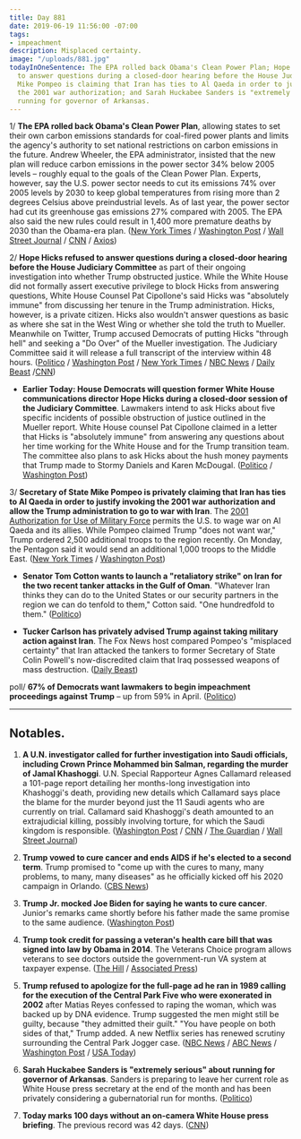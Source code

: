 ```yaml
---
title: Day 881
date: 2019-06-19 11:56:00 -07:00
tags:
- impeachment
description: Misplaced certainty.
image: "/uploads/881.jpg"
todayInOneSentence: The EPA rolled back Obama's Clean Power Plan; Hope Hicks refused
  to answer questions during a closed-door hearing before the House Judiciary Committee;
  Mike Pompeo is claiming that Iran has ties to Al Qaeda in order to justify invoking
  the 2001 war authorization; and Sarah Huckabee Sanders is "extremely serious" about
  running for governor of Arkansas.
---
```


1/ **The EPA rolled back Obama's Clean Power Plan**, allowing states to set their own carbon emissions standards for coal-fired power plants and limits the agency's authority to set national restrictions on carbon emissions in the future. Andrew Wheeler, the EPA administrator, insisted that the new plan will reduce carbon emissions in the power sector 34% below 2005 levels – roughly equal to the goals of the Clean Power Plan. Experts, however, say the U.S. power sector needs to cut its emissions 74% over 2005 levels by 2030 to keep global temperatures from rising more than 2 degrees Celsius above preindustrial levels. As of last year, the power sector had cut its greenhouse gas emissions 27% compared with 2005. The EPA also said the new rules could result in 1,400 more premature deaths by 2030 than the Obama-era plan. ([New York Times](https://www.nytimes.com/2019/06/19/climate/epa-coal-emissions.html) / [Washington Post](https://www.washingtonpost.com/climate-environment/trump-epa-finalizes-rollback-of-key-obama-climate-rule-that-targeted-coal-plants/2019/06/19/b8ff1702-8eeb-11e9-8f69-a2795fca3343_story.html) / [Wall Street Journal](https://www.wsj.com/articles/epa-overturns-obama-era-clean-air-rules-for-power-plants-11560963259) / [CNN](https://www.cnn.com/2019/06/19/politics/epa-rolls-back-obama-coal-emissions/index.html) / [Axios](https://www.axios.com/epa-rule-coal-emissions-obama-clean-power-policy-6bf49fb3-d599-4c95-9808-fe620be343f1.html))

2/ **Hope Hicks refused to answer questions during a closed-door hearing before the House Judiciary Committee** as part of their ongoing investigation into whether Trump obstructed justice. While the White House did not formally assert executive privilege to block Hicks from answering questions, White House Counsel Pat Cipollone's said Hicks was "absolutely immune" from discussing her tenure in the Trump administration. Hicks, however, is a private citizen. Hicks also wouldn't answer questions as basic as where she sat in the West Wing or whether she told the truth to Mueller. Meanwhile on Twitter, Trump accused Democrats of putting Hicks "through hell" and seeking a "Do Over" of the Mueller investigation. The Judiciary Committee said it will release a full transcript of the interview within 48 hours. ([Politico](https://www.politico.com/story/2019/06/19/hope-hicks-testimony-trump-oversight-1368164) / [Washington Post](https://www.washingtonpost.com/powerpost/former-trump-aide-faces-questions-from-house-panel-about-russia-contacts-hush-money-payments/2019/06/19/5f8b60da-9293-11e9-b570-6416efdc0803_story.html) / [New York Times](https://www.nytimes.com/2019/06/19/us/politics/hope-hicks-house-judiciary-testimony.html) / [NBC News](https://www.nbcnews.com/politics/congress/hope-hicks-testifies-house-committee-behind-closed-doors-n1019246) / [Daily Beast](https://www.thedailybeast.com/hope-hicks-stonewalls-enrages-house-democrats) /[CNN](https://www.cnn.com/2019/06/19/politics/hope-hicks-testify-house/index.html))

* **Earlier Today: House Democrats will question former White House communications director Hope Hicks during a closed-door session of the Judiciary Committee**. Lawmakers intend to ask Hicks about five specific incidents of possible obstruction of justice outlined in the Mueller report. White House counsel Pat Cipollone claimed in a letter that Hicks is "absolutely immune" from answering any questions about her time working for the White House and for the Trump transition team. The committee also plans to ask Hicks about the hush money payments that Trump made to Stormy Daniels and Karen McDougal. ([Politico](https://www.politico.com/story/2019/06/18/hope-hicks-donald-trump-obstruction-1368197) / [Washington Post](https://www.washingtonpost.com/powerpost/former-trump-aide-faces-questions-from-house-panel-about-russia-contacts-hush-money-payments/2019/06/19/5f8b60da-9293-11e9-b570-6416efdc0803_story.html?utm_term=.50bb678baad1))

3/ **Secretary of State Mike Pompeo is privately claiming that Iran has ties to Al Qaeda in order to justify invoking the 2001 war authorization and allow the Trump administration to go to war with Iran**. The [2001 Authorization for Use of Military Force](https://www.congress.gov/107/plaws/publ40/PLAW-107publ40.pdf) permits the U.S. to wage war on Al Qaeda and its allies. While Pompeo claimed Trump "does not want war," Trump ordered 2,500 additional troops to the region recently. On Monday, the Pentagon said it would send an additional 1,000 troops to the Middle East. ([New York Times](https://www.nytimes.com/2019/06/19/us/politics/us-iran.html) / [Washington Post](https://www.washingtonpost.com/world/national-security/pompeo-warns-iran-about-trigger-for-us-military-action-as-some-in-administration-question-aggressive-policy/2019/06/18/48bd3be0-9116-11e9-b570-6416efdc0803_story.html))

* **Senator Tom Cotton wants to launch a "retaliatory strike" on Iran for the two recent tanker attacks in the Gulf of Oman**. "Whatever Iran thinks they can do to the United States or our security partners in the region we can do tenfold to them," Cotton said. "One hundredfold to them." ([Politico](https://www.politico.com/story/2019/06/19/tom-cotton-iran-attack-trump-1369863))

* **Tucker Carlson has privately advised Trump against taking military action against Iran**. The Fox News host compared Pompeo's "misplaced certainty" that Iran attacked the tankers to former Secretary of State Colin Powell's now-discredited claim that Iraq possessed weapons of mass destruction. ([Daily Beast](https://www.thedailybeast.com/fox-news-tucker-carlson-privately-advises-trump-against-iran-war))

poll/ **67% of Democrats want lawmakers to begin impeachment proceedings against Trump** – up from 59% in April. ([Politico](https://www.politico.com/story/2019/06/19/impeachment-democrats-poll-congress-1368158))

---

## Notables.

1. **A U.N. investigator called for further investigation into Saudi officials, including Crown Prince Mohammed bin Salman, regarding the murder of Jamal Khashoggi**. U.N. Special Rapporteur Agnes Callamard released a 101-page report detailing her months-long investigation into Khashoggi's death, providing new details which Callamard says place the blame for the murder beyond just the 11 Saudi agents who are currently on trial. Callamard said Khashoggi's death amounted to an extrajudicial killing, possibly involving torture, for which the Saudi kingdom is responsible. ([Washington Post](https://www.washingtonpost.com/world/national-security/un-investigator-calls-for-probing-saudi-officials-in-khashoggi-killing/2019/06/19/cf5ee594-91f3-11e9-aadb-74e6b2b46f6a_story.html?utm_term=.c70d8e29497f) / [CNN](https://www.cnn.com/2019/06/19/middleeast/khashoggi-saudi-arabia-report-intl/index.html) / [The Guardian](https://www.theguardian.com/world/2019/jun/19/jamal-khashoggi-killing-saudi-crown-prince-mohammed-bin-salman-evidence-un-report) / [Wall Street Journal](https://www.wsj.com/articles/u-n-investigator-calls-for-further-scrutiny-of-saudi-crown-princes-possible-role-in-khashoggi-murder-11560940560?mod=hp_lead_pos3))

2. **Trump vowed to cure cancer and ends AIDS if he's elected to a second term**. Trump promised to "come up with the cures to many, many problems, to many, many diseases" as he officially kicked off his 2020 campaign in Orlando. ([CBS News](https://www.cbsnews.com/news/trump-cure-cancer-aids-joe-biden-orlando-campaign-rally/))

3. **Trump Jr. mocked Joe Biden for saying he wants to cure cancer**. Junior's remarks came shortly before his father made the same promise to the same audience. ([Washington Post](https://www.washingtonpost.com/politics/donald-trump-jr-mocks-joe-biden-for-vowing-to-cure-cancer-if-elected-president/2019/06/19/6012a2ba-9285-11e9-aadb-74e6b2b46f6a_story.html))

4. **Trump took credit for passing a veteran's health care bill that was signed into law by Obama in 2014**. The Veterans Choice program allows veterans to see doctors outside the government-run VA system at taxpayer expense. ([The Hill](https://thehill.com/homenews/campaign/449240-trump-touts-passing-va-bill-that-passed-under-obama) / [Associated Press](https://www.apnews.com/375515aecedb4aed949e4f2eb9c54eb6))

5. **Trump refused to apologize for the full-page ad he ran in 1989 calling for the execution of the Central Park Five who were exonerated in 2002** after Matias Reyes confessed to raping the woman, which was backed up by DNA evidence. Trump suggested the men might still be guilty, because "they admitted their guilt." "You have people on both sides of that," Trump added. A new Netflix series has renewed scrutiny surrounding the Central Park Jogger case. ([NBC News](https://www.nbcnews.com/politics/donald-trump/trump-digs-central-park-5-they-admitted-their-guilt-n1019156) / [ABC News](https://abcnews.go.com/Politics/netflix-series-renews-outcry-donald-trumps-role-central/story?id=63607696) / [Washington Post](https://www.washingtonpost.com/politics/trump-called-for-the-execution-of-the-central-park-5-he-still-wont-apologize/2019/06/18/32ea4d7e-9208-11e9-b570-6416efdc0803_story.html) / [USA Today](https://www.usatoday.com/story/news/politics/2019/06/19/trump-does-not-apologize-central-park-5-when-asked-reporter/1497075001/))

6. **Sarah Huckabee Sanders is "extremely serious" about running for governor of Arkansas**. Sanders is preparing to leave her current role as White House press secretary at the end of the month and has been privately considering a gubernatorial run for months. ([Politico](https://www.politico.com/story/2019/06/19/sarah-huckabee-sanders-arkansas-governor-1369873))

7. **Today marks 100 days without an on-camera White House press briefing**. The previous record was 42 days. ([CNN](https://www.cnn.com/2019/06/19/media/reliable-sources-06-18-19/index.html))